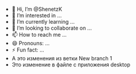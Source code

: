 - 👋 Hi, I’m @ShenetzK
- 👀 I’m interested in ...
- 🌱 I’m currently learning ...
- 💞️ I’m looking to collaborate on ...
- 📫 How to reach me ...
- 😄 Pronouns: ...
- ⚡ Fun fact: ...
- А это изменения из ветки New branch 1
- Это изменение в файле с приложения desktop

<!---
ShenetzK/ShenetzK is a ✨ special ✨ repository because its `README.md` (this file) appears on your GitHub profile.
You can click the Preview link to take a look at your changes.
--->

